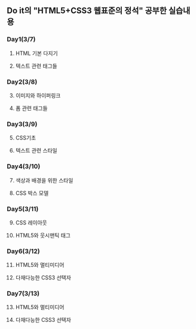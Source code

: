 ## Do it의 "HTML5+CSS3 웹표준의 정석" 공부한 실습내용

### Day1(3/7)

   1. HTML 기본 다지기
   
   2. 텍스트 관련 태그들
   
### Day2(3/8)

   3. 이미지와 하이퍼링크
   
   4. 폼 관련 태그들
   
### Day3(3/9)

   5. CSS기초
   
   6. 텍스트 관련 스타일

### Day4(3/10)

   7. 색상과 배경을 위한 스타일

   8. CSS 박스 모델

### Day5(3/11)

   9. CSS 레이아웃

   10. HTML5와 웃시맨틱 태그

### Day6(3/12)

   11. HTML5와 멀티미디어

   12. 다재다능한 CSS3 선택자

### Day7(3/13)

   13. HTML5와 멀티미디어

   14. 다재다능한 CSS3 선택자